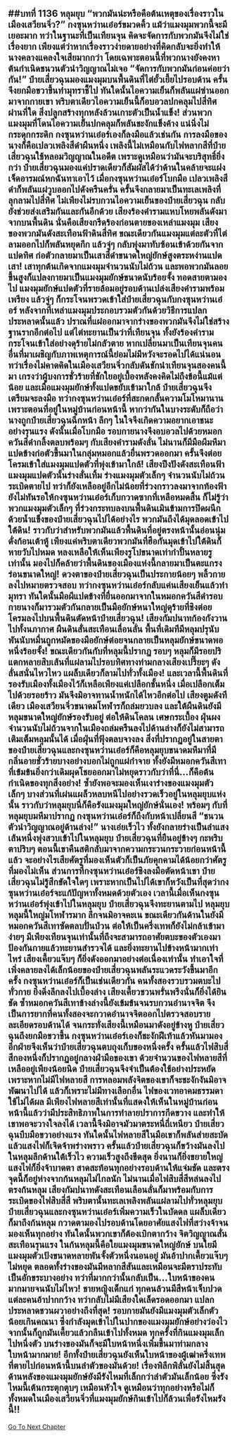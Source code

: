 ##บทที่ 1136 หลุมยุบ
“พวกมันน่ะหรือคือต้นเหตุของเรื่องราวในเมืองเสวียนจิ่ว?” กงซุนหว่านเอ๋อร์ขมวดคิ้ว แม้ว่าแมงมุมพวกนี้จะมีเยอะมาก ทว่าในฐานะที่เป็นเทียนจุน คิดจะจัดการกับพวกมันจึงไม่ใช่เรื่องยาก
เพียงแต่ว่าหากเรื่องราวง่ายดายอย่างที่คิดกลับจะยิ่งทำให้นางคลางแคลงใจเสียมากกว่า โดยเฉพาะตอนนี้ที่พวกนางยังคงหาต้นกำเนิดชนวนตัวนำวิญญาณไม่เจอ
“จัดการกับพวกมันก่อนค่อยว่ากัน!” ป๋ายเสี่ยวฉุนมองแมงมุมบนพื้นดินที่ไต่ยั้วเยี้ยไปรอบด้าน ครั้นจึงยกมือขวาขึ้นทำมุทราชี้ไป ทันใดนั้นไอความเย็นก็พลันแผ่ซ่านออกมาจากกายเขา พริบตาเดียวไอความเย็นนี้ก็อบอวลปกคลุมไปสี่ทิศ ผ่านที่ใด สิ่งปลูกสร้างทุกหลังล้วนเกาะตัวเป็นน้ำแข็ง!
ส่วนพวกแมงมุมที่โดนไอความเย็นปกคลุมก็พลันชะงักแข็งค้าง แน่นิ่งไม่กระดุกกระดิก กงซุนหว่านเอ๋อร์เองก็ลงมือแล้วเช่นกัน การลงมือของนางก็คือเปลวเพลิงสีดำผืนหนึ่ง เพลิงนี้ไม่เหมือนกับไฟหลากสีที่ป๋ายเสี่ยวฉุนใช้หลอมวิญญาณในอดีต เพราะดูเหมือนว่ามันจะบริสุทธิ์ยิ่งกว่า ป๋ายเสี่ยวฉุนมองแค่ปราดเดียวก็สัมผัสได้ว่าด้านในคล้ายจะแฝงเจ็ดอารมณ์หกฉันทาเอาไว้
เมื่อกงซุนหว่านเอ๋อร์โบกมือ เปลวเพลิงสีดำก็พลันแผ่วูบออกไปดังครืนครั่น ครั้นจึงกลายมาเป็นทะเลเพลิงที่ลุกลามไปสี่ทิศ ไม่เพียงไม่รบกวนไอความเย็นของป๋ายเสี่ยวฉุน กลับยังช่วยส่งเสริมกันและกันอีกด้วย
เสียงร้องคำรามแหบโหยพลันดังมาจากบนพื้นดิน นั่นคือเสียงกรีดร้องก่อนตายของเหล่าแมงมุม เสียงของพวกมันดังสะเทือนฟ้าดินสี่ทิศ ขณะเดียวกันแมงมุมแต่ละตัวที่ไต่ลามออกไปก็พลันหยุดกึก แล้วจู่ๆ กลับพุ่งมาทับซ้อนเข้าด้วยกันจากแปดทิศ ก่อตัวกลายมาเป็นเสาสีดำขนาดใหญ่ยักษ์สูงตระหง่านแปดเสา!
เสาทุกต้นเกิดจากแมงมุมจำนวนนับไม่ถ้วน และพอพวกมันลอยขึ้นสูงก็แปลงกายมาเป็นแมงมุมยักษ์ขนาดนับร้อยจั้ง ทอดสายตามองไป แมงมุมยักษ์แปดตัวที่รายล้อมอยู่รอบด้านเปล่งเสียงคำรามพร้อมเพรียง แล้วจู่ๆ ก็กระโจนพรวดเข้าใส่ป๋ายเสี่ยวฉุนกับกงซุนหว่านเอ๋อร์
หลังจากที่เหล่าแมงมุมประกอบรวมตัวกันด้วยวิธีการแปลกประหลาดนั้นแล้ว ปราณที่แผ่ออกมาจากร่างของพวกมันจึงไม่ใช่สร้างฐานรากอีกต่อไป แต่ไต่ทะยานเป็นว่าที่เทียนจุน ทั้งยังร้องคำรามกระโจนเข้าใส่อย่างดุร้ายไม่กลัวตาย
หากเปลี่ยนมาเป็นเทียนจุนคนอื่นที่มาเผชิญกับภาพเหตุการณ์นี้ย่อมไม่มีหวังจะรอดไปได้แน่นอน ทว่าเรื่องไม่คาดคิดในเมืองเสวียนจิ่วกลับดันชักนำเทียนจุนสองคนนี้มา เกรงว่าผู้บงการชั่วร้ายที่ชักใยอยู่เบื้องหลังคงคิดไม่ถึงข้อนี้แม้แต่น้อย
และเมื่อแมงมุมยักษ์ทั้งแปดขยับเข้ามาใกล้ ป๋ายเสี่ยวฉุนจึงเตรียมจะลงมือ ทว่ากงซุนหว่านเอ๋อร์ที่สะกดกลั้นความโมโหมานาน เพราะตอนที่อยู่ในหมู่บ้านก่อนหน้านี้ หากว่ากันในบางระดับก็ถือว่านางถูกป๋ายเสี่ยวฉุนฉีกหน้า ลึกๆ ในใจจึงเกิดความอยากเอาชนะอย่างรุนแรง ดังนั้นเมื่อโบกมือ รอบกายนางจึงอบอวลไปด้วยหมอกควันสีดำกลิ้งตลบพร้อมๆ กับเสียงคำรามดังลั่น
ไม่นานก็มีมือผีมหึมาแปดข้างก่อตัวขึ้นมาในกลุ่มหมอกแล้วยื่นพรวดออกมา ครั้นจึงต่อยโครมเข้าใส่แมงมุมแปดตัวที่พุ่งเข้ามาใกล้!
เสียงปึงปังดังสะเทือนฟ้า แมงมุมแปดตัวนั้นร่างสั่นเทิ้ม ร่างแมงมุมตัวเล็กๆ จำนวนนับไม่ถ้วนระเบิดตายไป ทว่าก็ยังเหลืออยู่อีกไม่น้อยที่ร่วงกราวลงมาจากท้องฟ้า ยังไม่ทันรอให้กงซุนหว่านเอ๋อร์เก็บกวาดซากที่เหลือหมดสิ้น ก็ไม่รู้ว่าพวกแมงมุมตัวเล็กๆ ที่ร่วงกระทบลงบนพื้นดินเมินข้ามการปิดผนึกด้วยน้ำแข็งของป๋ายเสี่ยวฉุนไปได้อย่างไร พวกมันถึงได้มุดลอดเข้าไปใต้ดิน!
ราวกับว่าสำหรับพวกมันแล้วพื้นดินที่อยู่ตรงหน้านั้นอ่อนนุ่มดั่งก้อนเต้าหู้ เพียงแค่พริบตาเดียวพวกมันที่ฮือกันมุดเข้าไปใต้ดินก็หายวับไปหมด หลงเหลือให้เห็นเพียงรูโบ๋ขนาดเท่ากำปั้นหลายรูเท่านั้น
มองไปก็คล้ายว่าพื้นดินของเมืองแห่งนี้กลายมาเป็นตะแกรงร่อนขนาดใหญ่!
ดวงตาของป๋ายเสี่ยวฉุนเป็นประกายน้อยๆ พลิ้วกายลงไปหมายตรวจสอบ ทว่ากงซุนหว่านเอ๋อร์กลับแค่นเสียงเย็นแล้วทำมุทรา ทันใดนั้นมือผีแปดข้างที่ยื่นออกมาจากในหมอกควันสีดำรอบกายนางก็มารวมตัวกันกลายเป็นมือยักษ์หนาใหญ่ดุร้ายที่ชิงต่อยโครมลงไปบนพื้นดินตัดหน้าป๋ายเสี่ยวฉุน!
เสียงกัมปนาทก้องกังวานไปทั้งนภากาศ ผืนดินสั่นสะเทือนเลื่อนลั่น พื้นที่เดิมทีมีหลุมปรุนับพันนับหมื่นถูกหมัดของมือยักษ์ต่อยจนกลายเป็นหลุมยักษ์ขนาดพอหนึ่งร้อยจั้ง!
ขณะเดียวกันกับที่หลุมนี้ปรากฏ รอบๆ หลุมก็มีรอยปริแตกหลายสิบเส้นที่แผ่ลามไปรอบทิศทางท่ามกลางเสียงเปรี๊ยะๆ ดังลั่นสนั่นไหวไหว แผล็บเดียวก็ลามไปทั่วทั้งเมือง!
และเวลานี้พื้นดินที่รองรับเมืองทั้งเมืองไว้ก็เหลือเพียงแค่เปลือกชั้นหนึ่ง เมื่อเปลือกเต็มไปด้วยรอยร้าว มันจึงมิอาจทานน้ำหนักได้ไหวอีกต่อไป เสียงตูมดังทีเดียว เมืองเสวียนจิ่วขนาดมโหฬารก็ถล่มยวบลง
และใต้ผืนดินยังมีหลุมขนาดใหญ่ยักษ์รองรับอยู่ ต่อให้ดินโคลน เศษกระเบื้อง ฝุ่นผงจำนวนนับไม่ถ้วนจากในเมืองถล่มครืนลงไปด้านล่างก็ยังไม่สามารถเติมเต็มหลุมนั้นได้
เมื่อฝุ่นที่ฟุ้งตลบจางลง สิ่งที่ปรากฏอยู่ในสายตาของป๋ายเสี่ยวฉุนและกงซุนหว่านเอ๋อร์ก็คือหลุมยุบขนาดมหึมาที่มีกลิ่นอายชั่วร้ายบางอย่างบอกไม่ถูกแผ่กำจาย ทั้งยังมีหมอกควันสีเทาที่เข้มข้นยิ่งกว่าเดิมผุดโชยออกมาไม่หยุดราวกับว่าที่นี่...ก็คือต้นกำเนิดของทุกสิ่งอย่าง!
ซ้ำยังพอจะมองเห็นเงาร่างของแมงมุมตัวเล็กๆ บางส่วนที่เผ่นแผล็วหลบหนีไปอย่างรวดเร็วอยู่ในหลุมยุบแห่งนั้น ราวกับว่าหลุมยุบนี่ก็คือรังแมงมุมใหญ่ยักษ์นั่นเอง!
พร้อมๆ กับที่หลุมยุบมหึมาปรากฏ กงซุนหว่านเอ๋อร์ก็ถึงกับหน้าเปลี่ยนสี
“ชนวนตัวนำวิญญาณอยู่ด้านล่าง!” นางเอ่ยเร็วไว ทั้งยังกลายร่างเป็นลำแสงเส้นหนึ่งพุ่งสวบเข้าไปในหลุมยุบ ป๋ายเสี่ยวฉุนที่ยืนอยู่ข้างๆ กะพริบตาปริบๆ ตอนนี้เขาคืนสติกลับมาจากความกระวนกระวายก่อนหน้านี้แล้ว จะอย่างไรเสียศัตรูที่มองเห็นตัวก็เป็นภัยคุกคามได้น้อยกว่าศัตรูที่มองไม่เห็น
ส่วนการที่กงซุนหว่านเอ๋อร์ชิงลงมือตัดหน้าเขา ป๋ายเสี่ยวฉุนไม่รู้สึกขัดใจใดๆ เพราะหากเป็นไปได้เขาก็หวังเป็นที่สุดว่ากงซุนหว่านเอ๋อร์จะแก้ปัญหาทั้งหมดด้วยตัวเอง
เวลานี้เมื่อเห็นกงซุนหว่านเอ๋อร์พุ่งเข้าไปในหลุมยุบ ป๋ายเสี่ยวฉุนจึงทะยานตามไป หลุมยุบหลุมนี้ใหญ่มโหฬารมาก ลึกจนมิอาจคะเน ขณะเดียวกันด้านในยังมีหมอกควันสีเทาซัดตลบปั่นป่วน ต่อให้เป็นครึ่งเทพก็ยังไม่กล้าเข้ามาง่ายๆ มีเพียงเทียนจุนเท่านั้นที่ถึงจะสามารถอาศัยตบะของตัวเองมาป้องกันกายแล้วทะยานสำรวจได้
และยิ่งทะยานไปข้างหน้ามากเท่าไหร่ เสียงเคี้ยวแจ๊บๆ ก็ยิ่งดังออกมาอย่างต่อเนื่องเท่านั้น ทำเอาใจที่เพิ่งคลายลงได้เล็กน้อยของป๋ายเสี่ยวฉุนพลันระแวดระวังขึ้นมาอีกครั้ง กงซุนหว่านเอ๋อร์ก็เป็นเช่นเดียวกัน คนทั้งสองรวบรวมตบะไปทั่วกาย ยิ่งดิ่งลึกลงไปเบื้องล่าง เสียงเคี้ยวชวนพรั่นพรึงนั่นก็ยิ่งได้ยินชัด
ซ้ำหมอกควันสีเทาข้างล่างนี้ยังเข้มข้นจนรบกวนอำนาจจิต จึงเป็นการยากที่คนทั้งสองจะกวาดอำนาจจิตออกไปตรวจสอบรายละเอียดรอบด้านได้
จนกระทั่งเสียงนี้เหมือนมาดังอยู่ข้างหู ป๋ายเสี่ยวฉุนถึงยกมือขวาขึ้น กงซุนหว่านเอ๋อร์เองก็ชะงักฝีเท้าแล้วหันมามองอีกฝ่ายจึงเห็นว่าป๋ายเสี่ยวฉุนตบถุงเก็บของหนึ่งครั้ง ครั้นแล้วไฟสิบสี่สีกองหนึ่งก็ปรากฏอยู่กลางฝ่ามือของเขา
ด้วยจำนวนของไฟหลายสีที่เหลืออยู่เพียงน้อยนิด ป๋ายเสี่ยวฉุนจึงจำเป็นต้องใช้อย่างประหยัด เพราะหากไม่มีไฟหลายสี การหลอมพลังจิตของเขาก็จะชะงักงันมิอาจพัฒนาไปได้
แล้วก็เพราะไม่มีทางเลือกอื่น ไฟของเวทอาคมธรรมดาใช้ไม่ได้ผล มีเพียงไฟหลายสีเท่านั้นที่แสดงให้เห็นในหมู่บ้านก่อนหน้านี้แล้วว่ามีประสิทธิภาพในการทำลายปราการกีดขวาง และทำให้เขาพอจะวางใจลงได้
เวลานี้จึงมิอาจมัวมาตระหนี่ถี่เหนียว ป๋ายเสี่ยวฉุนบีบมือขวาอย่างแรง ทันใดนั้นไฟหลายสีในมือเขาก็พลันส่ายสะบัดแล้วแสงไฟก็เจิดจ้าพร่างพราว ครั้นแล้วป๋ายเสี่ยวฉุนก็ขว้างมันลงไปในหลุมลึกด้านใต้เร็วไว
ความเร็วสูงถึงขีดสุด ยิ่งนานก็ยิ่งขยายใหญ่ แสงไฟก็ยิ่งจ้าบาดตา สาดสะท้อนทุกอย่างรอบด้านให้แจ่มชัด และตรงจุดนี้ก็อยู่ห่างจากก้นหลุมไม่ไกลนัก ไม่นานเมื่อไฟสิบสี่สีหล่นลงไปตรงก้นหลุม เสียงกัมปนาทดังสะเทือนเลือนลั่นก็มาพร้อมกับการระเบิดของไฟสิบสี่สี
พริบตานั้นทะเลเพลิงพลันแผ่ลามไปทั่วหลุมยุบ ป๋ายเสี่ยวฉุนและกงซุนหว่านเอ๋อร์เพิ่มความเร็วในบัดดล แผล็บเดียวก็มาถึงก้นหลุม กวาดตามองไปรอบด้านโดยอาศัยแสงไฟที่สว่างจ้าจนมองเห็นทุกอย่าง ทันใดนั้นพวกเขาก็ต้องเบิกตากว้าง จิตวิญญาณสั่นสะเทือนรุนแรง
ในก้นหลุมนี้คือใยแมงมุมขนาดใหญ่ยักษ์ บนใยมีแมงมุมตัวเป้งขนาดหลายพันจั้งตัวหนึ่งนอนอยู่ มันอ้าปากเคี้ยวแจ๊บๆ ไม่หยุด ตลอดทั้งร่างของมันมีหลากสีสันและเหมือนจะมีตราประทับเป็นอักขระบางอย่าง ทว่าที่มากกว่านั้นกลับเป็น...ใบหน้าของคนมากมายจนนับไม่ไหว!
ชายหญิงเด็กแก่ ทุกคนล้วนมีสีหน้าเจ็บปวด แต่ละคนอ้าปากกว้าง ทว่ากลับไม่มีเสียงใดเล็ดรอดออกมา แปลกประหลาดชวนผวาอย่างถึงที่สุด!
รอบกายมันยังมีแมงมุมตัวเล็กตัวน้อยเกินคณนา ซึ่งกำลังมุดเข้าไปในปากของแมงมุมยักษ์อย่างว่องไว จากนั้นก็ถูกมันเคี้ยวแล้วกลืนเข้าไปทั้งหมด ทุกครั้งที่กินแมงมุมเล็กไปหนึ่งตัว บนร่างของมันก็จะมีใบหน้าหนึ่งเพิ่มขึ้นมาท่ามกลางใบหน้ามากมาย!
อีกทั้งป๋ายเสี่ยวฉุนยังเห็นใบหน้าของผู้เฒ่าครึ่งเทพที่ตายไปก่อนหน้านี้บนลำตัวของมันด้วย!
เรื่องพิลึกพิลั่นยังไม่สิ้นสุด ด้านหลังของแมงมุมยักษ์ยังมีรังไหมที่เล็กกว่าลำตัวมันเล็กน้อย ซึ่งรังไหมนี้เต้นกระตุกตุบๆ เหมือนหัวใจ ดูเหมือนว่าทุกอย่างหรือไม่ก็ทั้งหมดในเมืองเสวียนจิ่วที่แมงมุมยักษ์กินเข้าไปก็ล้วนเพื่อรังไหมรังนี้!!
------


[Go To Next Chapter]( ./109.md)